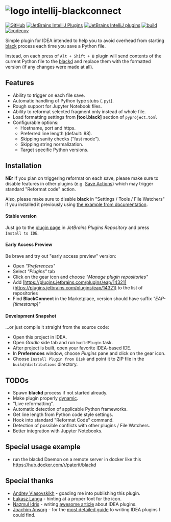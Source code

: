 # ![logo](https://raw.githubusercontent.com/lensvol/intellij-blackconnect/master/_static/readme_logo.svg) intellij-blackconnect

[![GitHub](https://img.shields.io/github/license/lensvol/intellij-blackconnect)](https://github.com/lensvol/intellij-blackconnect/blob/master/LICENSE) [![JetBrains IntelliJ Plugins](https://img.shields.io/jetbrains/plugin/v/14321-blackconnect)](https://plugins.jetbrains.com/plugin/14321-blackconnect/versions) [![JetBrains IntelliJ plugins](https://img.shields.io/jetbrains/plugin/d/14321-blackconnect)](https://plugins.jetbrains.com/plugin/14321-blackconnect) [![build](https://github.com/lensvol/intellij-blackconnect/workflows/build/badge.svg)](https://github.com/lensvol/intellij-blackconnect/actions?query=workflow%3Abuild) [![codecov](https://codecov.io/gh/lensvol/intellij-blackconnect/branch/master/graph/badge.svg)](https://codecov.io/gh/lensvol/intellij-blackconnect)

Simple plugin for IDEA intended to help you to avoid overhead from starting [black](https://github.com/psf/black) process each time you save a Python file.

Instead, on each press of `Alt + Shift + B` plugin will send contents of the current Python file to the [blackd](https://black.readthedocs.io/en/stable/blackd.html) and replace them with the formatted version (if any changes were made at all).

## Features

* Ability to trigger on each file save.
* Automatic handling of Python type stubs (`.pyi`).
* Rough support for Jupyter Notebook files.
* Ability to reformat selected fragment only instead of whole file.
* Load formatting settings from **[tool.black]** section of `pyproject.toml`
* Configurable options:
    * Hostname, port and https.
    * Preferred line length (default: 88).
    * Skipping sanity checks ("fast mode").
    * Skipping string normalization.
    * Target specific Python versions.

## Installation

**NB:** If you plan on triggering reformat on each save, please make sure to disable features in other plugins (e.g. [Save Actions](https://plugins.jetbrains.com/plugin/7642-save-actions)) which may trigger standard "Reformat code" action. 

Also, please make sure to disable **black** in "Settings / Tools / File Watchers" if you installed it previously using [the example from documentation](https://black.readthedocs.io/en/stable/editor_integration.html).

#### Stable version

Just go to the [plugin page](https://plugins.jetbrains.com/plugin/14321-blackconnect) in *JetBrains Plugins Repository* and press `Install to IDE`.

#### Early Access Preview

Be brave and try out "early access preview" version:
* Open *"Preferences"*
* Select *"Plugins"* tab
* Click on the gear icon and choose *"Manage plugin repositories"*
* Add [https://plugins.jetbrains.com/plugins/eap/14321](https://plugins.jetbrains.com/plugins/eap/14321) to the list of repositories
* Find **BlackConnect** in the Marketplace, version should have suffix *"EAP-[timestamp]"*

#### Development Snapshot

...or just compile it straight from the source code:

* Open this project in IDEA.
* Open _Gradle_ side tab and run `buildPlugin` task.
* After project is built, open your favorite IDEA-based IDE.
* In **Preferences** window, choose *Plugins* pane and click on the gear icon.
* Choose `Install Plugin from Disk` and point it to ZIP file in the `build/distributions` directory.

## TODOs

* Spawn **blackd** process if not started already.
* Make plugin properly [dynamic](https://www.jetbrains.org/intellij/sdk/docs/basics/plugin_structure/dynamic_plugins.html).
* "Live reformatting".
* Automatic detection of applicable Python frameworks.
* Get line length from Python code style settings.
* Hook into standard "Reformat Code" command.
* Detection of possible conflicts with other plugins / File Watchers.
* Better integration with Jupyter Notebooks.

## Special usage example
* run the blackd Daemon on a remote server in docker like this https://hub.docker.com/r/paterit/blackd

## Special thanks

* [Andrey Vlasovskikh](https://github.com/vlasovskikh) - goading me into publishing this plugin.
* [Łukasz Langa](https://github.com/ambv) - hinting at a proper font for the icon.
* [Nazmul Idris](https://github.com/nazmulidris) - writing [awesome article](https://developerlife.com/2020/11/21/idea-plugin-example-intro/) about IDEA plugins.
* [Joachim Ansorg](https://github.com/jansorg) - for the [most detailed guide](https://www.plugin-dev.com/intellij/) to writing IDEA plugins I could find.
